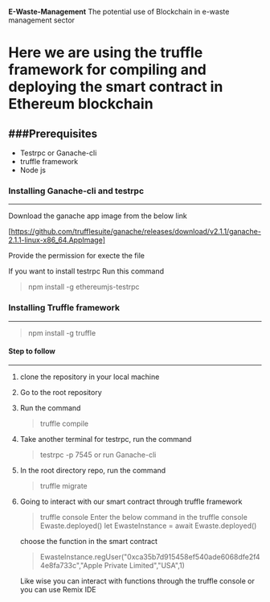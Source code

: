 **E-Waste-Management**
The potential use of Blockchain in e-waste management sector

# Here we are using the truffle framework for compiling and deploying the smart contract in Ethereum blockchain

###Prerequisites 
--------------
- Testrpc or Ganache-cli
- truffle framework
- Node js


### Installing Ganache-cli and testrpc
----------------------------------
Download the ganache app image from the below link

[https://github.com/trufflesuite/ganache/releases/download/v2.1.1/ganache-2.1.1-linux-x86_64.AppImage]

Provide the permission for execte the file

If you want to install testrpc
Run this command 

> npm install -g ethereumjs-testrpc


### Installing Truffle framework
---------------------------
> npm install -g truffle

#### Step to follow
-------------------
1. clone the repository in your local machine
2. Go to the root repository
3. Run the command 
   > truffle compile
4. Take another terminal for testrpc, run the command 
   > testrpc -p 7545 or run Ganache-cli
5. In the root directory repo, run the command
   > truffle migrate
   
6. Going to interact with our smart contract through truffle framework
   > truffle console
   Enter the below command in the truffle console
   > Ewaste.deployed()
   > let EwasteInstance = await Ewaste.deployed()
   
   choose the function in the smart contract
   
   > EwasteInstance.regUser("0xca35b7d915458ef540ade6068dfe2f44e8fa733c","Apple Private Limited","USA",1)
   
   Like wise you can interact with functions through the truffle console or you can use Remix IDE 






